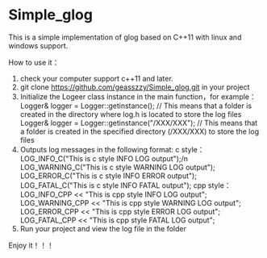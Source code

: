 # Simple_glog
This is a simple implementation of glog based on C++11 with linux and windows support.

How to use it：
1. check your computer support c++11 and later.
2. git clone https://github.com/geasszzy/Simple_glog.git in your project
3. Initialize the Logeer class instance in the main function，for example：
  Logger& logger = Logger::getinstance(); // This means that a folder is created in the directory where log.h is located to store the log files
  Logger& logger = Logger::getinstance("/XXX/XXX"); // This means that a folder is created in the specified directory (/XXX/XXX) to store the log files
4. Outputs log messages in the following format:
c style：
  LOG_INFO_C("This is c style INFO LOG output");/n
  LOG_WARNING_C("This is c style WARNING LOG output");
  LOG_ERROR_C("This is c style INFO ERROR output");
  LOG_FATAL_C("This is c style INFO FATAL output");
cpp style：
  LOG_INFO_CPP << "This is cpp style INFO LOG output";
  LOG_WARNING_CPP << "This is cpp style WARNING LOG output";
  LOG_ERROR_CPP << "This is cpp style ERROR LOG output";
  LOG_FATAL_CPP << "This is cpp style FATAL LOG output";
6. Run your project and view the log file in the folder

Enjoy it！！！
